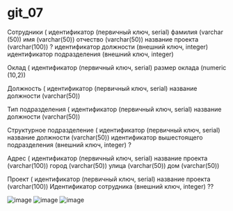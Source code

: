 # git_07
Сотрудники (
идентификатор (первичный ключ, serial)
фамилия (varchar (50))
имя (varchar(50))
отчество (varchar(50))
название проекта (varchar(100)) ?
идентификатор должности (внешний ключ, integer)
идентификатор подразделения (внешний ключ, integer)

Оклад (
идентификатор (первичный ключ, serial)
размер оклада (numeric (10,2))

Должность (
идентификатор (первичный ключ, serial)
название должности (varchar(50))

Тип подразделения (
идентификатор (первичный ключ, serial)
название должности (varchar(50))

Структурное подразделение (
идентификатор (первичный ключ, serial)
название должности (varchar(50))
идентификатор вышестоящего подразделения (внешний ключ, integer) ?

Адрес (
идентификатор (первичный ключ, serial)
название проекта (varchar(100))
город (varchar(50))
улица (varchar(50))
дом (varchar(50))

Проект (
идентификатор (первичный ключ, serial)
название проекта (varchar(100))
Идентификатор сотрудника (внешний ключ, integer) ??


![image](https://github.com/user-attachments/assets/6411c7c9-d0a1-45d7-8f83-e2d859f4fa18)
![image](https://github.com/user-attachments/assets/558e290b-5919-4e91-8a77-902958669861)
![image](https://github.com/user-attachments/assets/9f2601dc-b7ee-4e26-81af-9fb448919fd7)



